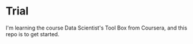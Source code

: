 Trial
=====

I'm learning the course Data Scientist's Tool Box from Coursera, and this repo is to get started.
